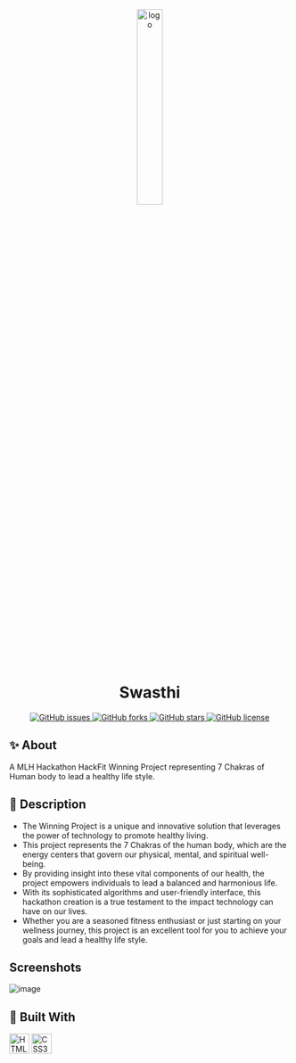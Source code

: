 <div align="center">
<img src="https://susmita-dey.github.io/Swasthi/img/swasthi-logo.png" width=30%  height=30% alt="logo" />
<h1>Swasthi</h1>
<a href="https://github.com/Susmita-Dey/Swasthi/issues">
  <img src="https://img.shields.io/github/issues/Susmita-Dey/Swasthi.svg" alt="GitHub issues">
</a>
<a href="https://github.com/Susmita-Dey/Swasthi/network">
  <img src="https://img.shields.io/github/forks/Susmita-Dey/Swasthi.svg" alt="GitHub forks">
</a>
<a href="https://github.com/Susmita-Dey/Swasthi/stargazers">
  <img src="https://img.shields.io/github/stars/Susmita-Dey/Swasthi.svg" alt="GitHub stars">
</a>
<a href="https://github.com/Susmita-Dey/Swasthi/blob/master/LICENSE">
  <img src="https://img.shields.io/github/license/Susmita-Dey/Swasthi.svg" alt="GitHub license">
</a>

</div>

## :sparkles:  About
A MLH Hackathon HackFit Winning Project representing 7 Chakras of Human body to lead a healthy life style.

## :memo: Description 
+ The Winning Project is a unique and innovative solution that leverages the power of technology to promote healthy living. 
+ This project represents the 7 Chakras of the human body, which are the energy centers that govern our physical, mental, and spiritual well-being. 
+ By providing insight into these vital components of our health, the project empowers individuals to lead a balanced and harmonious life. 
+ With its sophisticated algorithms and user-friendly interface, this hackathon creation is a true testament to the impact technology can have on our lives. 
+ Whether you are a seasoned fitness enthusiast or just starting on your wellness journey, this project is an excellent tool for you to achieve your goals and lead a healthy life style.

## Screenshots
![image](https://user-images.githubusercontent.com/79099734/216649123-f0759628-82b4-48c2-bee6-e550e8dd3d1c.png)

## :rocket: Built With 


<p align="left">
<a href="https://developer.mozilla.org/en-US/docs/Glossary/HTML5" target="_blank" rel="noreferrer"><img src="https://raw.githubusercontent.com/danielcranney/readme-generator/main/public/icons/skills/html5-colored.svg" width="36" height="36" alt="HTML5" /></a>
<a href="https://www.w3.org/TR/CSS/#css" target="_blank" rel="noreferrer"><img src="https://raw.githubusercontent.com/danielcranney/readme-generator/main/public/icons/skills/css3-colored.svg" width="36" height="36" alt="CSS3" /></a>
</p>


